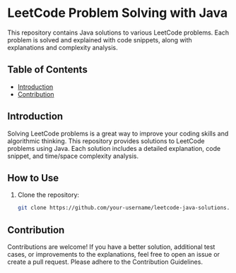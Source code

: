 # LeetCode Problem Solving with Java

This repository contains Java solutions to various LeetCode problems. Each problem is solved and explained with code snippets, along with explanations and complexity analysis.

## Table of Contents

- [Introduction](#introduction)
- [Contribution](#contribution)

## Introduction

Solving LeetCode problems is a great way to improve your coding skills and algorithmic thinking. This repository provides solutions to LeetCode problems using Java. Each solution includes a detailed explanation, code snippet, and time/space complexity analysis.

## How to Use

1. Clone the repository:

   ```bash
   git clone https://github.com/your-username/leetcode-java-solutions.git
   ```
## Contribution
Contributions are welcome! If you have a better solution, additional test cases, or improvements to the explanations, feel free to open an issue or create a pull request. Please adhere to the Contribution Guidelines.
